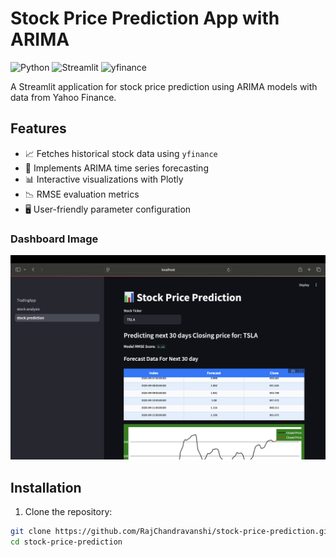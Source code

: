 # Stock Price Prediction App with ARIMA

![Python](https://img.shields.io/badge/Python-3.7%2B-blue)
![Streamlit](https://img.shields.io/badge/Streamlit-1.28.2-red)
![yfinance](https://img.shields.io/badge/yfinance-0.2.18-yellow)

A Streamlit application for stock price prediction using ARIMA models with data from Yahoo Finance.

## Features

- 📈 Fetches historical stock data using `yfinance`
- 🔮 Implements ARIMA time series forecasting
- 📊 Interactive visualizations with Plotly
- 📉 RMSE evaluation metrics
- 🖥️ User-friendly parameter configuration

### Dashboard Image
![Logo](./image/image.png)


## Installation

1. Clone the repository:
```bash
git clone https://github.com/RajChandravanshi/stock-price-prediction.git
cd stock-price-prediction

```
